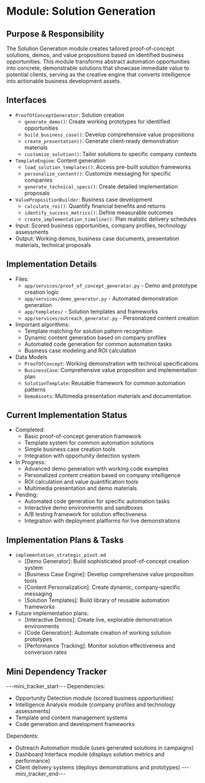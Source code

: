 # Module: Solution Generation

## Purpose & Responsibility
The Solution Generation module creates tailored proof-of-concept solutions, demos, and value propositions based on identified business opportunities. This module transforms abstract automation opportunities into concrete, demonstrable solutions that showcase immediate value to potential clients, serving as the creative engine that converts intelligence into actionable business development assets.

## Interfaces
* `ProofOfConceptGenerator`: Solution creation
  * `generate_demo()`: Create working prototypes for identified opportunities
  * `build_business_case()`: Develop comprehensive value propositions
  * `create_presentation()`: Generate client-ready demonstration materials
  * `customize_solution()`: Tailor solutions to specific company contexts
* `TemplateEngine`: Content generation
  * `load_solution_templates()`: Access pre-built solution frameworks
  * `personalize_content()`: Customize messaging for specific companies
  * `generate_technical_specs()`: Create detailed implementation proposals
* `ValuePropositionBuilder`: Business case development
  * `calculate_roi()`: Quantify financial benefits and returns
  * `identify_success_metrics()`: Define measurable outcomes
  * `create_implementation_timeline()`: Plan realistic delivery schedules
* Input: Scored business opportunities, company profiles, technology assessments
* Output: Working demos, business case documents, presentation materials, technical proposals

## Implementation Details
* Files:
  - `app/services/proof_of_concept_generator.py` - Demo and prototype creation logic
  - `app/services/demo_generator.py` - Automated demonstration generation
  - `app/templates/` - Solution templates and frameworks
  - `app/services/outreach_generator.py` - Personalized content creation
* Important algorithms:
  - Template matching for solution pattern recognition
  - Dynamic content generation based on company profiles
  - Automated code generation for common automation tasks
  - Business case modeling and ROI calculation
* Data Models
  - `ProofOfConcept`: Working demonstration with technical specifications
  - `BusinessCase`: Comprehensive value proposition and implementation plan
  - `SolutionTemplate`: Reusable framework for common automation patterns
  - `DemoAssets`: Multimedia presentation materials and documentation

## Current Implementation Status
* Completed:
  - Basic proof-of-concept generation framework
  - Template system for common automation solutions
  - Simple business case creation tools
  - Integration with opportunity detection system
* In Progress:
  - Advanced demo generation with working code examples
  - Personalized content creation based on company intelligence
  - ROI calculation and value quantification tools
  - Multimedia presentation and demo materials
* Pending:
  - Automated code generation for specific automation tasks
  - Interactive demo environments and sandboxes
  - A/B testing framework for solution effectiveness
  - Integration with deployment platforms for live demonstrations

## Implementation Plans & Tasks
* `implementation_strategic_pivot.md`
  - [Demo Generator]: Build sophisticated proof-of-concept creation system
  - [Business Case Engine]: Develop comprehensive value proposition tools
  - [Content Personalization]: Create dynamic, company-specific messaging
  - [Solution Templates]: Build library of reusable automation frameworks
* Future implementation plans:
  - [Interactive Demos]: Create live, explorable demonstration environments
  - [Code Generation]: Automate creation of working solution prototypes
  - [Performance Tracking]: Monitor solution effectiveness and conversion rates

## Mini Dependency Tracker
---mini_tracker_start---
Dependencies:
- Opportunity Detection module (scored business opportunities)
- Intelligence Analysis module (company profiles and technology assessments)
- Template and content management systems
- Code generation and development frameworks

Dependents:
- Outreach Automation module (uses generated solutions in campaigns)
- Dashboard Interface module (displays solution metrics and performance)
- Client delivery systems (deploys demonstrations and prototypes)
---mini_tracker_end---